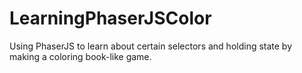# LearningPhaserJSColor

Using PhaserJS to learn about certain selectors and holding state by making a coloring book-like game.
